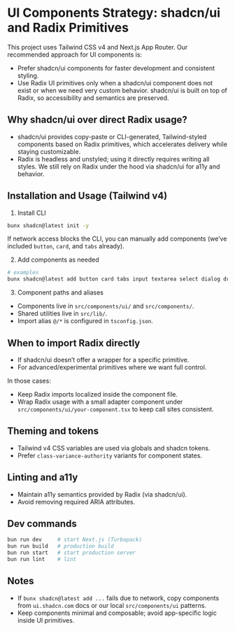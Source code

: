 # UI Components Strategy: shadcn/ui and Radix Primitives

This project uses Tailwind CSS v4 and Next.js App Router. Our recommended approach for UI components is:

- Prefer shadcn/ui components for faster development and consistent styling.
- Use Radix UI primitives only when a shadcn/ui component does not exist or when we need very custom behavior. shadcn/ui is built on top of Radix, so accessibility and semantics are preserved.

## Why shadcn/ui over direct Radix usage?
- shadcn/ui provides copy-paste or CLI-generated, Tailwind-styled components based on Radix primitives, which accelerates delivery while staying customizable.
- Radix is headless and unstyled; using it directly requires writing all styles. We still rely on Radix under the hood via shadcn/ui for a11y and behavior.

## Installation and Usage (Tailwind v4)

1) Install CLI

```bash
bunx shadcn@latest init -y
```

If network access blocks the CLI, you can manually add components (we’ve included `button`, `card`, and `tabs` already).

2) Add components as needed

```bash
# examples
bunx shadcn@latest add button card tabs input textarea select dialog dropdown-menu
```

3) Component paths and aliases
- Components live in `src/components/ui/` and `src/components/`.
- Shared utilities live in `src/lib/`.
- Import alias `@/*` is configured in `tsconfig.json`.

## When to import Radix directly
- If shadcn/ui doesn’t offer a wrapper for a specific primitive.
- For advanced/experimental primitives where we want full control.

In those cases:
- Keep Radix imports localized inside the component file.
- Wrap Radix usage with a small adapter component under `src/components/ui/your-component.tsx` to keep call sites consistent.

## Theming and tokens
- Tailwind v4 CSS variables are used via globals and shadcn tokens.
- Prefer `class-variance-authority` variants for component states.

## Linting and a11y
- Maintain a11y semantics provided by Radix (via shadcn/ui).
- Avoid removing required ARIA attributes.

## Dev commands
```bash
bun run dev     # start Next.js (Turbopack)
bun run build   # production build
bun run start   # start production server
bun run lint    # lint
```

## Notes
- If `bunx shadcn@latest add ...` fails due to network, copy components from `ui.shadcn.com` docs or our local `src/components/ui` patterns.
- Keep components minimal and composable; avoid app-specific logic inside UI primitives.
